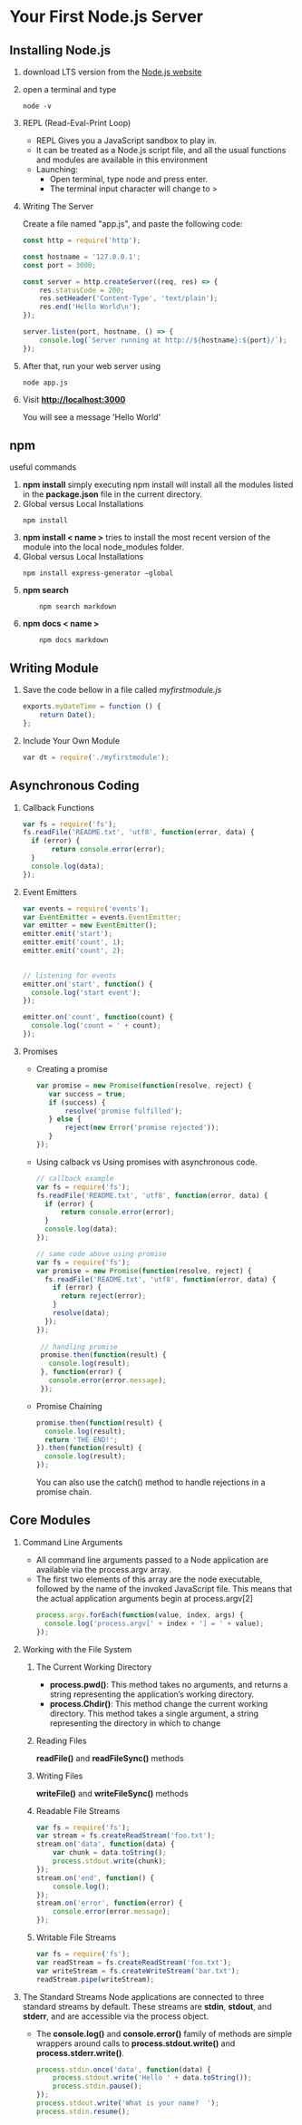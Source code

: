 # Your First Node.js Server
## Installing Node.js
1. download LTS version from the [Node.js website](https://nodejs.org/en/)
1. open a terminal and type 
    ```shell
    node -v
    ```
1. REPL (Read-Eval-Print Loop)
    - REPL Gives you a JavaScript sandbox to play in. 
    - It can be treated as a Node.js script file, and all the usual functions and modules are available in this environment 
    - Launching:
        - Open terminal, type node and press enter. 
        - The terminal input character will change to >

1. Writing The Server
    
    Create a file named "app.js", and paste the following code:
    ```javascript
    const http = require('http');
    
    const hostname = '127.0.0.1';
    const port = 3000;
    
    const server = http.createServer((req, res) => {
        res.statusCode = 200;
        res.setHeader('Content-Type', 'text/plain');
        res.end('Hello World\n');
    });
    
    server.listen(port, hostname, () => {
        console.log(`Server running at http://${hostname}:${port}/`);
    });
    ```
1. After that, run your web server using 
    ```shell
    node app.js
    ```
1. Visit __[http://localhost:3000](http://localhost:3000)__

    You will see a message 'Hello World'
    
## npm
useful commands
1. __npm install__ simply executing npm install will install all the modules listed in the __package.json__ file in the current directory. 
1. Global versus Local Installations 
    ```shell
    npm install
    ```
1. __npm install < name >__ tries to install the most recent version of the module <name> into the local node_modules folder. 
1. Global versus Local Installations 
    ```shell
    npm install express-generator –global
    ```
1. __npm search <name>__
    ```shell
        npm search markdown 
    ```
1. __npm docs < name >__
    ```shell
        npm docs markdown 
    ```
    
## Writing Module
1. Save the code bellow in a file called _myfirstmodule.js_
    ```javascript
    exports.myDateTime = function () {
        return Date();
    };
    ```
1. Include Your Own Module
    ```javascript
    var dt = require('./myfirstmodule');
    ```
    
    
## Asynchronous Coding
1. Callback Functions
    ```javascript
    var fs = require('fs');
    fs.readFile('README.txt', 'utf8', function(error, data) {
      if (error) {
           return console.error(error);
      }
      console.log(data);
    });
    ```

1. Event Emitters
    ```javascript
    var events = require('events');
    var EventEmitter = events.EventEmitter;
    var emitter = new EventEmitter();
    emitter.emit('start');
    emitter.emit('count', 1);
    emitter.emit('count', 2);
 
       
    // listening for events
    emitter.on('start', function() {
      console.log('start event');
    }); 
    
    emitter.on('count', function(count) {
      console.log('count = ' + count);
    });
    ```

1. Promises
    - Creating a promise
        ```javascript
        var promise = new Promise(function(resolve, reject) {
           var success = true;
           if (success) {
               resolve('promise fulfilled');
           } else {
               reject(new Error('promise rejected'));
           }   
        });
        ````
    - Using calback vs Using promises with asynchronous code.
        
        ```javascript
        // callback example
        var fs = require('fs');
        fs.readFile('README.txt', 'utf8', function(error, data) {
          if (error) {
              return console.error(error);
          }
          console.log(data);      
        });
       ```
        
       ```javascript
       // same code above using promise
       var fs = require('fs');
       var promise = new Promise(function(resolve, reject) {
         fs.readFile('README.txt', 'utf8', function(error, data) {
           if (error) {
             return reject(error);
           }
           resolve(data);
         });
       });
         
        // handling promise
        promise.then(function(result) {
          console.log(result);
        }, function(error) {
          console.error(error.message);
        });
       ```

    - Promise Chaining
        ```javascript
        promise.then(function(result) {
          console.log(result);
          return 'THE END!';
        }).then(function(result) {
          console.log(result);
        }); 
        ```
        You can also use the catch() method to handle rejections in a promise chain. 
        
## Core Modules
1. Command Line Arguments
    - All command line arguments passed to a Node application are available via the process.argv array.
    - The first two elements of this array are the node executable, followed by the name of the invoked JavaScript file. This means that the actual application arguments begin at process.argv[2] 
        ```javascript
        process.argv.forEach(function(value, index, args) {
          console.log('process.argv[' + index + '] = ' + value);
        }); 
        ```
      
1. Working with the File System
    1. The Current Working Directory
        - __process.pwd()__: This method takes no arguments, and returns a string representing the application’s working directory. 
        - __process.Chdir()__: This method change the current working directory. This method takes a single argument, a string representing the directory in which to change 
    1. Reading Files
    
        __readFile()__ and __readFileSync()__ methods
    
    1. Writing Files 
    
        __writeFile()__ and __writeFileSync()__ methods
    
    1. Readable File Streams 
        ```javascript
        var fs = require('fs');
        var stream = fs.createReadStream('foo.txt');
        stream.on('data', function(data) {
            var chunk = data.toString();
            process.stdout.write(chunk);
        });
        stream.on('end', function() {
            console.log();
        }); 
        stream.on('error', function(error) {
            console.error(error.message);
        }); 
        ```
    1. Writable File Streams
        ```javascript
        var fs = require('fs');
        var readStream = fs.createReadStream('foo.txt');
        var writeStream = fs.createWriteStream('bar.txt');
        readStream.pipe(writeStream);
        ```
1. The Standard Streams
    Node applications are connected to three standard streams by default. These streams are __stdin__, __stdout__, and __stderr__, and are accessible via the process object. 
    - The __console.log()__ and __console.error()__ family of methods are simple wrappers around calls to __process.stdout.write()__ and __process.stderr.write()__. 
        ```javascript
        process.stdin.once('data', function(data) {
            process.stdout.write('Hello ' + data.toString());
            process.stdin.pause();
        }); 
        process.stdout.write('What is your name?  ');
        process.stdin.resume();
        ```
    
    
